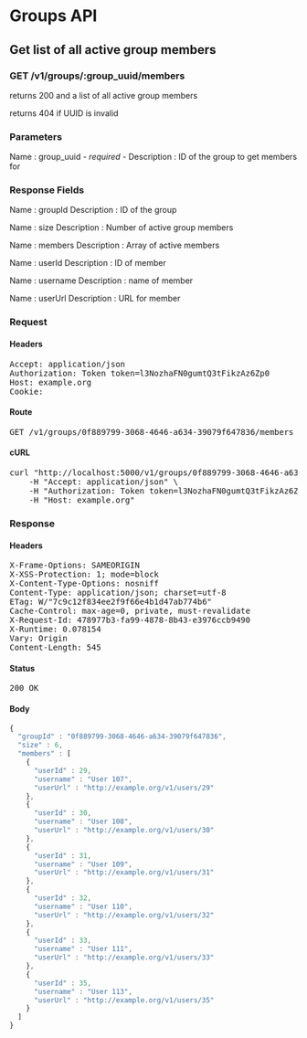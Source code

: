# Groups API

## Get list of all active group members

### GET /v1/groups/:group_uuid/members

returns 200 and a list of all active group members

returns 404 if UUID is invalid

### Parameters

Name : group_uuid *- required -*
Description : ID of the group to get members for


### Response Fields

Name : groupId
Description : ID of the group

Name : size
Description : Number of active group members

Name : members
Description : Array of active members

Name : userId
Description : ID of member

Name : username
Description : name of member

Name : userUrl
Description : URL for member

### Request

#### Headers

<pre>Accept: application/json
Authorization: Token token=l3NozhaFN0gumtQ3tFikzAz6Zp0
Host: example.org
Cookie: </pre>

#### Route

<pre>GET /v1/groups/0f889799-3068-4646-a634-39079f647836/members</pre>

#### cURL

<pre class="request">curl &quot;http://localhost:5000/v1/groups/0f889799-3068-4646-a634-39079f647836/members&quot; -X GET \
	-H &quot;Accept: application/json&quot; \
	-H &quot;Authorization: Token token=l3NozhaFN0gumtQ3tFikzAz6Zp0&quot; \
	-H &quot;Host: example.org&quot;</pre>

### Response

#### Headers

<pre>X-Frame-Options: SAMEORIGIN
X-XSS-Protection: 1; mode=block
X-Content-Type-Options: nosniff
Content-Type: application/json; charset=utf-8
ETag: W/&quot;7c9c12f834ee2f9f66e4b1d47ab774b6&quot;
Cache-Control: max-age=0, private, must-revalidate
X-Request-Id: 478977b3-fa99-4878-8b43-e3976ccb9490
X-Runtime: 0.078154
Vary: Origin
Content-Length: 545</pre>

#### Status

<pre>200 OK</pre>

#### Body

```javascript
{
  "groupId" : "0f889799-3068-4646-a634-39079f647836",
  "size" : 6,
  "members" : [
    {
      "userId" : 29,
      "username" : "User 107",
      "userUrl" : "http://example.org/v1/users/29"
    },
    {
      "userId" : 30,
      "username" : "User 108",
      "userUrl" : "http://example.org/v1/users/30"
    },
    {
      "userId" : 31,
      "username" : "User 109",
      "userUrl" : "http://example.org/v1/users/31"
    },
    {
      "userId" : 32,
      "username" : "User 110",
      "userUrl" : "http://example.org/v1/users/32"
    },
    {
      "userId" : 33,
      "username" : "User 111",
      "userUrl" : "http://example.org/v1/users/33"
    },
    {
      "userId" : 35,
      "username" : "User 113",
      "userUrl" : "http://example.org/v1/users/35"
    }
  ]
}
```
